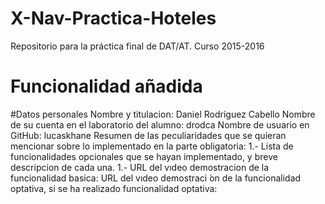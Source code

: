 # X-Nav-Practica-Hoteles
  Repositorio para la práctica final de DAT/AT. Curso 2015-2016

# Funcionalidad añadida


#Datos personales
  Nombre y titulacion: Daniel Rodríguez Cabello
  Nombre de su cuenta en el laboratorio del alumno: drodca
  Nombre de usuario en GitHub: lucaskhane
  Resumen de las peculiaridades que se quieran mencionar sobre lo implementado en la parte obligatoria:
    1.-
  Lista de funcionalidades opcionales que se hayan implementado, y breve descripcion de cada una.
    1.-
  URL del vıdeo demostracion de la funcionalidad basica: 
  URL del vıdeo demostraci ́on de la funcionalidad optativa, si se ha realizado funcionalidad optativa:

